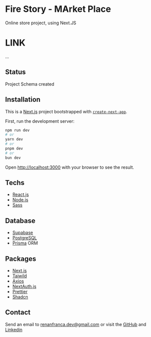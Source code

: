 # Fire Story - MArket Place

Online store project, using Next.JS


# LINK

...

## Status

Project Schema created

## Installation

This is a [Next.js](https://nextjs.org/) project bootstrapped with [`create-next-app`](https://github.com/vercel/next.js/tree/canary/packages/create-next-app).

First, run the development server:

```bash
npm run dev
# or
yarn dev
# or
pnpm dev
# or
bun dev
```

Open [http://localhost:3000](http://localhost:3000) with your browser to see the result.
    
## Techs

- [React.js](https://reactjs.org/)
- [Node.js](https://expressjs.com/pt-br/)
- [Sass](https://sass-lang.com/)

## Database

- [Supabase](https://supabase.com/)
- [PostgreSQL](https://www.postgresql.org/)
- [Prisma](https://vercel.com/guides/nextjs-prisma-postgres) ORM
  
## Packages 

- [Next.js](https://nextjs.org/)
- [Taiwild](https://tailwindcss.com/)
- [Axios](https://axios-http.com/ptbr/docs/intro)
- [NextAuth.js](https://next-auth.js.org/)
- [Prettier](https://prettier.io/docs/en/install.html)
- [Shadcn](https://ui.shadcn.com/)


## Contact

Send an email to renanfranca.dev@gmail.com or visit the [GitHub](https://github.com/RenanFrancaDev) and [Linkedin](https://www.linkedin.com/in/renan-franca/)


